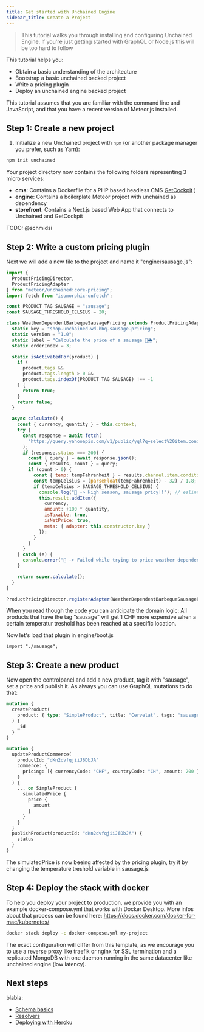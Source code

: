 ```yaml
---
title: Get started with Unchained Engine
sidebar_title: Create a Project
---
```


> This tutorial walks you through installing and configuring Unchained Engine.
> If you're just getting started with GraphQL or Node.js this will be too hard to follow

This tutorial helps you:

- Obtain a basic understanding of the architecture
- Bootstrap a basic unchained backed project
- Write a pricing plugin
- Deploy an unchained engine backed project

This tutorial assumes that you are familiar with the command line and
JavaScript, and that you have a recent version of Meteor.js installed.

## Step 1: Create a new project

1.  Initialize a new Unchained project with `npm` (or another package manager you
    prefer, such as Yarn):

```bash
npm init unchained
```

Your project directory now contains the following folders representing 3 micro services:

- **cms**: Contains a Dockerfile for a PHP based headless CMS [GetCockpit](https://getcockpit.com) )
- **engine**: Contains a boilerplate Meteor project with unchained as dependency
- **storefront**: Contains a Next.js based Web App that connects to Unchained and GetCockpit

TODO: @schmidsi

## Step 2: Write a custom pricing plugin

Next we will add a new file to the project and name it "engine/sausage.js":

```js
import {
  ProductPricingDirector,
  ProductPricingAdapter
} from "meteor/unchained:core-pricing";
import fetch from "isomorphic-unfetch";

const PRODUCT_TAG_SAUSAGE = "sausage";
const SAUSAGE_THRESHOLD_CELSIUS = 20;

class WeatherDependentBarbequeSausagePricing extends ProductPricingAdapter {
  static key = "shop.unchained.wd-bbq-sausage-pricing";
  static version = "1.0";
  static label = "Calculate the price of a sausage 🌭🌦";
  static orderIndex = 3;

  static isActivatedFor(product) {
    if (
      product.tags &&
      product.tags.length > 0 &&
      product.tags.indexOf(PRODUCT_TAG_SAUSAGE) !== -1
    ) {
      return true;
    }
    return false;
  }

  async calculate() {
    const { currency, quantity } = this.context;
    try {
      const response = await fetch(
        "https://query.yahooapis.com/v1/public/yql?q=select%20item.condition.temp%20from%20weather.forecast%20where%20woeid%20%3D%20784794&format=json&env=store%3A%2F%2Fdatatables.org%2Falltableswithkeys"
      );
      if (response.status === 200) {
        const { query } = await response.json();
        const { results, count } = query;
        if (count > 0) {
          const { temp: tempFahrenheit } = results.channel.item.condition;
          const tempCelsius = (parseFloat(tempFahrenheit) - 32) / 1.8;
          if (tempCelsius > SAUSAGE_THRESHOLD_CELSIUS) {
            console.log("🌭 -> High season, sausage pricy!!"); // eslint-disable-line
            this.result.addItem({
              currency,
              amount: +100 * quantity,
              isTaxable: true,
              isNetPrice: true,
              meta: { adapter: this.constructor.key }
            });
          }
        }
      }
    } catch (e) {
      console.error("🌭 -> Failed while trying to price weather dependent"); // eslint-disable-line
    }

    return super.calculate();
  }
}

ProductPricingDirector.registerAdapter(WeatherDependentBarbequeSausagePricing);
```

When you read though the code you can anticipate the domain logic: All products that have the tag "sausage" will get 1 CHF more expensive when a certain temperatur treshold has been reached at a specific location.

Now let's load that plugin in engine/boot.js

```
import "./sausage";
```

## Step 3: Create a new product

Now open the controlpanel and add a new product, tag it with "sausage", set a price and publish it. As always you can use GraphQL mutations to do that:

```graphql
mutation {
  createProduct(
    product: { type: "SimpleProduct", title: "Cervelat", tags: "sausage" }
  ) {
    _id
  }
}
```

```graphql
mutation {
  updateProductCommerce(
    productId: "dKn2dvfqjiiJ6DbJA"
    commerce: {
      pricing: [{ currencyCode: "CHF", countryCode: "CH", amount: 200 }]
    }
  ) {
    ... on SimpleProduct {
      simulatedPrice {
        price {
          amount
        }
      }
    }
  }
  publishProduct(productId: "dKn2dvfqjiiJ6DbJA") {
    status
  }
}
```

The simulatedPrice is now beeing affected by the pricing plugin, try it by changing the temperature treshold variable in sausage.js

## Step 4: Deploy the stack with docker

To help you deploy your project to production, we provide you with an example docker-compose.yml that works with Docker Desktop. More infos about that process can be found here: https://docs.docker.com/docker-for-mac/kubernetes/

```bash
docker stack deploy -c docker-compose.yml my-project
```

The exact configuration will differ from this template, as we encourage you to use a reverse proxy like traefik or nginx for SSL termination and a replicated MongoDB with one daemon running in the same datacenter like unchained engine (low latency).

## Next steps

blabla:

- [Schema basics](/schema/schema/)
- [Resolvers](/data/resolvers/)
- [Deploying with Heroku](/deployment/heroku/)
